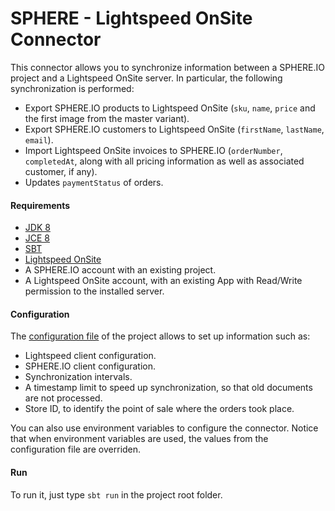 SPHERE - Lightspeed OnSite Connector
==================================

This connector allows you to synchronize information between a SPHERE.IO project and a Lightspeed OnSite server.
In particular, the following synchronization is performed:

- Export SPHERE.IO products to Lightspeed OnSite (`sku`, `name`, `price` and the first image from the master variant).
- Export SPHERE.IO customers to Lightspeed OnSite (`firstName`, `lastName`, `email`).
- Import Lightspeed OnSite invoices to SPHERE.IO (`orderNumber`, `completedAt`, along with all pricing information as well as associated customer, if any).
- Updates `paymentStatus` of orders.

#### Requirements

- [JDK 8](http://www.oracle.com/technetwork/java/javase/downloads/jdk8-downloads-2133151.html)
- [JCE 8](http://www.oracle.com/technetwork/java/javase/downloads/jce8-download-2133166.html)
- [SBT](http://www.scala-sbt.org/download.html)
- [Lightspeed OnSite](http://www.lightspeedpos.com/onsite-help/first-time-installation/)
- A SPHERE.IO account with an existing project.
- A Lightspeed OnSite account, with an existing App with Read/Write permission to the installed server.

#### Configuration

The [configuration file](https://github.com/sphereio/sphere-lightspeed-onsite-connector/blob/master/src/main/resources/application.conf) of the project allows to set up information such as:
- Lightspeed client configuration.
- SPHERE.IO client configuration.
- Synchronization intervals.
- A timestamp limit to speed up synchronization, so that old documents are not processed.
- Store ID, to identify the point of sale where the orders took place.

You can also use environment variables to configure the connector. Notice that when environment variables are used, the values from the configuration file are overriden.

#### Run

To run it, just type `sbt run` in the project root folder.


